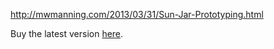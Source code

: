 http://mwmanning.com/2013/03/31/Sun-Jar-Prototyping.html

Buy the latest version [here](http://oshpark.com/shared_projects/m9a7AydS).
